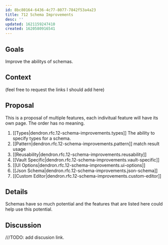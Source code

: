 ```yaml
---
id: 8bc80164-6436-4c77-8077-7842f53a4a23
title: 712 Schema Improvements
desc: ''
updated: 1621159247410
created: 1620580916541
---
```


## Goals

Improve the abilitys of schemas.

## Context

(feel free to request the links I should add here)

## Proposal

This is a proposal of multiple features, each indivitual feature will have its own page. The order has no meaning.

1. [[Types|dendron.rfc.12-schema-improvements.types]]
    The ability to specify types for a schema.
1. [[Pattern|dendron.rfc.12-schema-improvements.pattern]] match result usage
1. [[Reusability|dendron.rfc.12-schema-improvements.reusability]]
1. [[Vault Specific|dendron.rfc.12-schema-improvements.vault-specific]]
1. [[UI Options|dendron.rfc.12-schema-improvements.ui-options]]
1. [[Json Schema|dendron.rfc.12-schema-improvements.json-schema]]
1. [[Custom Editor|dendron.rfc.12-schema-improvements.custom-editor]]

## Details

Schemas have so much potential and the features that are listed here could help use this potential.

## Discussion

///TODO: add discusion link.
